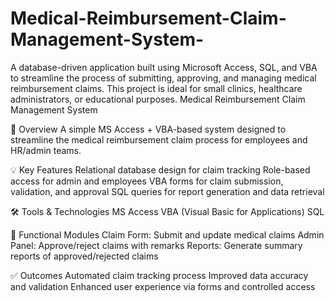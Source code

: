 # Medical-Reimbursement-Claim-Management-System-
A database-driven application built using Microsoft Access, SQL, and VBA to streamline the process of submitting, approving, and managing medical reimbursement claims. This project is ideal for small clinics, healthcare administrators, or educational purposes.
 Medical Reimbursement Claim Management System


📌 Overview
A simple MS Access + VBA-based system designed to streamline the medical reimbursement claim process for employees and HR/admin teams.

💡 Key Features
Relational database design for claim tracking
Role-based access for admin and employees
VBA forms for claim submission, validation, and approval
SQL queries for report generation and data retrieval


🛠️ Tools & Technologies
MS Access
VBA (Visual Basic for Applications)
SQL

📁 Functional Modules
Claim Form: Submit and update medical claims
Admin Panel: Approve/reject claims with remarks
Reports: Generate summary reports of approved/rejected claims

✅ Outcomes
Automated claim tracking process
Improved data accuracy and validation
Enhanced user experience via forms and controlled access

